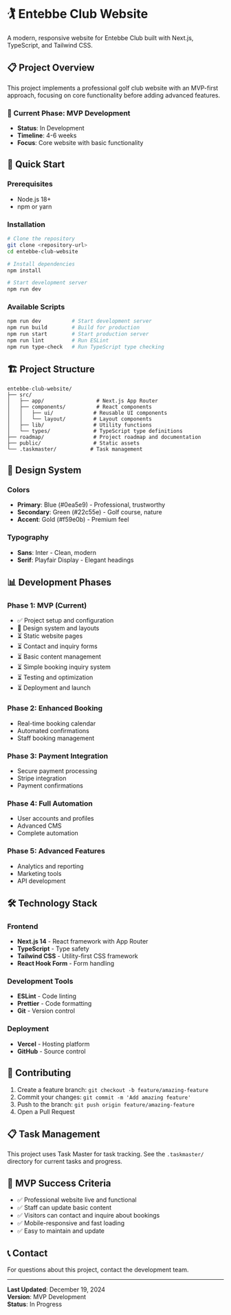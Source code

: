 # 🏌️ Entebbe Club Website

A modern, responsive website for Entebbe Club built with Next.js, TypeScript, and Tailwind CSS.

## 📋 Project Overview

This project implements a professional golf club website with an MVP-first approach, focusing on core functionality before adding advanced features.

### 🎯 Current Phase: MVP Development
- **Status**: In Development
- **Timeline**: 4-6 weeks
- **Focus**: Core website with basic functionality

## 🚀 Quick Start

### Prerequisites
- Node.js 18+ 
- npm or yarn

### Installation
```bash
# Clone the repository
git clone <repository-url>
cd entebbe-club-website

# Install dependencies
npm install

# Start development server
npm run dev
```

### Available Scripts
```bash
npm run dev          # Start development server
npm run build        # Build for production
npm run start        # Start production server
npm run lint         # Run ESLint
npm run type-check   # Run TypeScript type checking
```

## 🏗️ Project Structure

```
entebbe-club-website/
├── src/
│   ├── app/                 # Next.js App Router
│   ├── components/          # React components
│   │   ├── ui/             # Reusable UI components
│   │   └── layout/         # Layout components
│   ├── lib/                # Utility functions
│   └── types/              # TypeScript type definitions
├── roadmap/                # Project roadmap and documentation
├── public/                 # Static assets
└── .taskmaster/           # Task management
```

## 🎨 Design System

### Colors
- **Primary**: Blue (#0ea5e9) - Professional, trustworthy
- **Secondary**: Green (#22c55e) - Golf course, nature
- **Accent**: Gold (#f59e0b) - Premium feel

### Typography
- **Sans**: Inter - Clean, modern
- **Serif**: Playfair Display - Elegant headings

## 📊 Development Phases

### Phase 1: MVP (Current)
- ✅ Project setup and configuration
- 🔄 Design system and layouts
- ⏳ Static website pages
- ⏳ Contact and inquiry forms
- ⏳ Basic content management
- ⏳ Simple booking inquiry system
- ⏳ Testing and optimization
- ⏳ Deployment and launch

### Phase 2: Enhanced Booking
- Real-time booking calendar
- Automated confirmations
- Staff booking management

### Phase 3: Payment Integration
- Secure payment processing
- Stripe integration
- Payment confirmations

### Phase 4: Full Automation
- User accounts and profiles
- Advanced CMS
- Complete automation

### Phase 5: Advanced Features
- Analytics and reporting
- Marketing tools
- API development

## 🛠️ Technology Stack

### Frontend
- **Next.js 14** - React framework with App Router
- **TypeScript** - Type safety
- **Tailwind CSS** - Utility-first CSS framework
- **React Hook Form** - Form handling

### Development Tools
- **ESLint** - Code linting
- **Prettier** - Code formatting
- **Git** - Version control

### Deployment
- **Vercel** - Hosting platform
- **GitHub** - Source control

## 📝 Contributing

1. Create a feature branch: `git checkout -b feature/amazing-feature`
2. Commit your changes: `git commit -m 'Add amazing feature'`
3. Push to the branch: `git push origin feature/amazing-feature`
4. Open a Pull Request

## 📋 Task Management

This project uses Task Master for task tracking. See the `.taskmaster/` directory for current tasks and progress.

## 🎯 MVP Success Criteria

- ✅ Professional website live and functional
- ✅ Staff can update basic content
- ✅ Visitors can contact and inquire about bookings
- ✅ Mobile-responsive and fast loading
- ✅ Easy to maintain and update

## 📞 Contact

For questions about this project, contact the development team.

---

**Last Updated**: December 19, 2024  
**Version**: MVP Development  
**Status**: In Progress